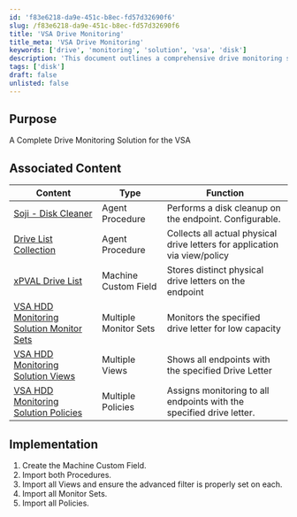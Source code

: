 ```yaml
---
id: 'f83e6218-da9e-451c-b8ec-fd57d32690f6'
slug: /f83e6218-da9e-451c-b8ec-fd57d32690f6
title: 'VSA Drive Monitoring'
title_meta: 'VSA Drive Monitoring'
keywords: ['drive', 'monitoring', 'solution', 'vsa', 'disk']
description: 'This document outlines a comprehensive drive monitoring solution for Kaseya VSA, detailing associated procedures, custom fields, monitor sets, views, and policies necessary for effective implementation and management of disk monitoring on endpoints.'
tags: ['disk']
draft: false
unlisted: false
---
```


## Purpose

A Complete Drive Monitoring Solution for the VSA

## Associated Content

| Content                                                                                | Type                  | Function                                                                   |
| -------------------------------------------------------------------------------------- | --------------------- | -------------------------------------------------------------------------- |
| [Soji - Disk Cleaner](/docs/c762e174-5262-44b9-a3e9-97ca9ff94afc)                             | Agent Procedure       | Performs a disk cleanup on the endpoint. Configurable.                     |
| [Drive List Collection](/docs/2b8f8910-5e27-4f1e-8921-65bbe93fb09f)                    | Agent Procedure       | Collects all actual physical drive letters for application via view/policy |
| [xPVAL Drive List](/docs/3b56f103-7e5b-4f5b-a44d-92e5d6872c9a)                         | Machine Custom Field  | Stores distinct physical drive letters on the endpoint                     |
| [VSA HDD Monitoring Solution Monitor Sets](/docs/ea55f0eb-9011-436a-bbd9-1795fc206f81) | Multiple Monitor Sets | Monitors the specified drive letter for low capacity                       |
| [VSA HDD Monitoring Solution Views](/docs/958933a9-35b8-4c70-b5fa-8c858f481b39)        | Multiple Views        | Shows all endpoints with the specified Drive Letter                        |
| [VSA HDD Monitoring Solution Policies](/docs/b39fe35b-74b3-442d-a977-daef64294297)     | Multiple Policies     | Assigns monitoring to all endpoints with the specified drive letter.       |

## Implementation

1. Create the Machine Custom Field.
2. Import both Procedures.
3. Import all Views and ensure the advanced filter is properly set on each.
4. Import all Monitor Sets.
5. Import all Policies.
